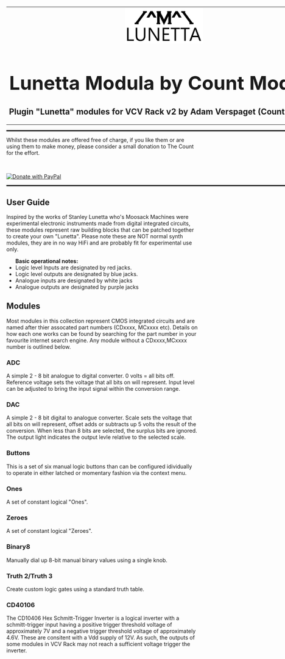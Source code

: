 <table style="width:1000px; border: 0px solid black;">
<tr style="border: 0px solid black;">
<td style="border: 0px solid black;">
<center>
<img src="./img/CountModulaLunettaLogo.png" alt="Count Modula">
<h1 style="border-bottom: 0px;font-size:50px;">Lunetta Modula by Count Modula</h1>
<h2 style="border-bottom: 0px;">Plugin "Lunetta" modules for VCV Rack v2 by Adam Verspaget (Count Modula)</h2>
</center>
</td>
</tr>
</table>
<hr style="width:1000px; border: 1px solid black;"/>
Whilst these modules are offered free of charge, if you like them or are using them to make money, please consider a small donation to The Count for the effort.
<p>&nbsp;</p>
<a href="https://www.paypal.me/CountModula" target="_donate"><img src="https://www.paypalobjects.com/en_AU/i/btn/btn_donateCC_LG.gif" border="0" alt="Donate with PayPal"/></a>
<hr style="width:1000px; border: 1px solid black;"/>

<h2>User Guide</h2>
Inspired by the works of Stanley Lunetta who's Moosack Machines were experimental electronic instruments made from digital integrated circuits, these modules represent raw building blocks that can be patched together to create your own "Lunetta". 
Please note these are NOT normal synth modules, they are in no way HiFi and are probably fit for experimental use only.

<ul>
<b>Basic operational notes:</b>
<li>Logic level lnputs are designated by red jacks.</li>
<li>Logic level outputs are designated by blue jacks.</li>
<li>Analogue inputs are designated by white jacks</li>
<li>Analogue outputs are designated by purple jacks</li>
</ul>

<h2>Modules</h2>
Most modules in this collection represent CMOS integrated circuits and are named after thier assocated part numbers (CDxxxx, MCxxxx etc). Details on how each one works can be found by searching for the part number in your favourite internet search engine. Any module without a CDxxxx,MCxxxx number is outlined below.

<h3>ADC</h3>
A simple 2 - 8 bit analogue to digital converter. 0 volts = all bits off. Reference voltage sets the voltage that all bits on will represent. Input level can be adjusted to bring the input signal within the conversion range.

<h3>DAC</h3>
A simple 2 - 8 bit digital to analogue converter. Scale sets the voltage that all bits on will represent, offset adds or subtracts up 5 volts the result of the conversion. When less than 8 bits are selected, the surplus bits are ignored. The output light indicates the output levle relative to the selected scale.

<h3>Buttons</h3>
This is a set of six manual logic buttons than can be configured idividually to operate in either latched or momentary fashion via the context menu.

<h3>Ones</h3>
A set of constant logical "Ones".

<h3>Zeroes</h3>
A set of constant logical "Zeroes".

<h3>Binary8</h3>
Manually dial up 8-bit manual binary values using a single knob.

<h3>Truth 2/Truth 3</h3>
Create custom logic gates using a standard truth table.

<h3>CD40106</h3>
The CD10406 Hex Schmitt-Trigger Inverter is a logical inverter with a schmitt-trigger input having a positive trigger threshold voltage of approximately 7V and a negative trigger threshold voltage of approximately 4.6V. These are consitent with a Vdd supply of 12V. As such, the outputs of some modules in VCV Rack may not reach a sufficient voltage trigger the inverter.